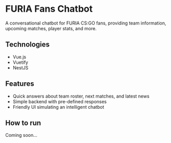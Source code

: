 # FURIA Fans Chatbot

A conversational chatbot for FURIA CS:GO fans, providing team information, upcoming matches, player stats, and more.

## Technologies
- Vue.js
- Vuetify
- NestJS

## Features
- Quick answers about team roster, next matches, and latest news
- Simple backend with pre-defined responses
- Friendly UI simulating an intelligent chatbot

## How to run
Coming soon...
